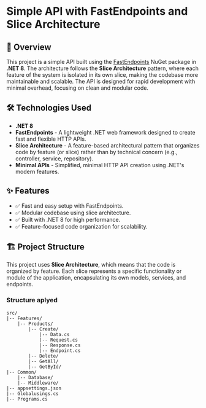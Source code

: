# Simple API with FastEndpoints and Slice Architecture

## 📄 Overview

This project is a simple API built using the [FastEndpoints](https://fast-endpoints.com/) NuGet package in **.NET 8**. The architecture follows the **Slice Architecture** pattern, where each feature of the system is isolated in its own slice, making the codebase more maintainable and scalable. The API is designed for rapid development with minimal overhead, focusing on clean and modular code.

## 🛠️ Technologies Used

- **.NET 8**  
- **FastEndpoints** - A lightweight .NET web framework designed to create fast and flexible HTTP APIs.  
- **Slice Architecture** - A feature-based architectural pattern that organizes code by feature (or slice) rather than by technical concern (e.g., controller, service, repository).  
- **Minimal APIs** - Simplified, minimal HTTP API creation using .NET's modern features.

## ✨ Features

- ✅ Fast and easy setup with FastEndpoints.  
- ✅ Modular codebase using slice architecture.  
- ✅ Built with .NET 8 for high performance.  
- ✅ Feature-focused code organization for scalability.

## 🏗️ Project Structure

This project uses **Slice Architecture**, which means that the code is organized by feature. Each slice represents a specific functionality or module of the application, encapsulating its own models, services, and endpoints.

### Structure aplyed

```plaintext
src/
|-- Features/
    |-- Products/
        |-- Create/
            |-- Data.cs
            |-- Request.cs
            |-- Response.cs
            |-- Endpoint.cs
        |-- Delete/
        |-- GetAll/
        |-- GetById/
|-- Common/
    |-- Database/
    |-- Middleware/
|-- appsettings.json
|-- Globalusings.cs
|-- Programs.cs
